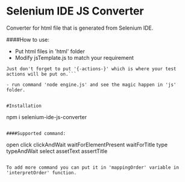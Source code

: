 # Selenium IDE JS Converter
Converter for html file that is generated from Selenium IDE.


####How to use:
- Put html files in 'html' folder
- Modify jsTemplate.js to match your requirement

```I have attached some default template along with this package. I'm now using webdriver and chai for this test. You can freely modify this template.
Just don't forget to put '{-actions-}' which is where your test actions will be put on.```

- run command 'node engine.js' and see the magic happen in 'js' folder.


#Installation
```
npm i selenium-ide-js-converter
```

####Supported command:
```
open
click
clickAndWait
waitForElementPresent
waitForTitle
type
typeAndWait
select
assetText
assertTitle
```

To add more command you can put it in 'mappingOrder' variable in 'interpretOrder' function.

